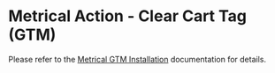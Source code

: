 # Metrical Action - Clear Cart Tag (GTM)

Please refer to the [Metrical GTM Installation](https://github.com/metric-al/gtm_metrical_library) documentation for details.